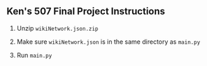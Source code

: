 ## Ken's 507 Final Project Instructions

1. Unzip `wikiNetwork.json.zip`

2. Make sure `wikiNetwork.json` is in the same directory as `main.py`

3. Run `main.py`
